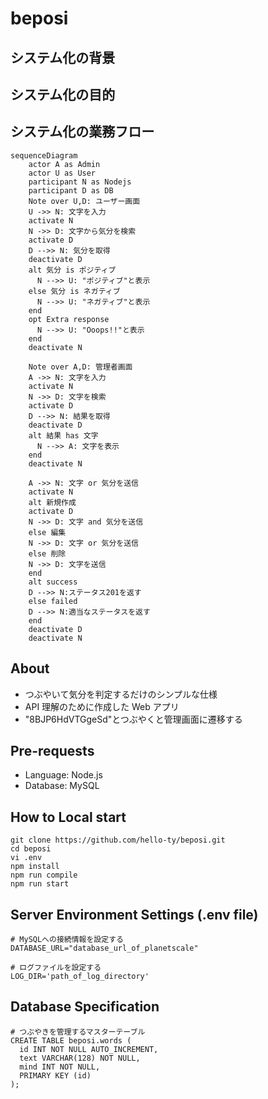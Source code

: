 # beposi

## システム化の背景

## システム化の目的

## システム化の業務フロー

```mermaid
sequenceDiagram
    actor A as Admin
    actor U as User
    participant N as Nodejs
    participant D as DB
    Note over U,D: ユーザー画面
    U ->> N: 文字を入力
    activate N
    N ->> D: 文字から気分を検索
    activate D
    D -->> N: 気分を取得
    deactivate D
    alt 気分 is ポジティブ
      N -->> U: "ポジティブ"と表示
    else 気分 is ネガティブ
      N -->> U: "ネガティブ"と表示
    end
    opt Extra response
      N -->> U: "Ooops!!"と表示
    end
    deactivate N

    Note over A,D: 管理者画面
    A ->> N: 文字を入力
    activate N
    N ->> D: 文字を検索
    activate D
    D -->> N: 結果を取得
    deactivate D
    alt 結果 has 文字
      N -->> A: 文字を表示
    end
    deactivate N

    A ->> N: 文字 or 気分を送信
    activate N
    alt 新規作成
    activate D
    N ->> D: 文字 and 気分を送信
    else 編集
    N ->> D: 文字 or 気分を送信
    else 削除
    N ->> D: 文字を送信
    end
    alt success
    D -->> N:ステータス201を返す
    else failed
    D -->> N:適当なステータスを返す
    end
    deactivate D
    deactivate N
```

## About

- つぶやいて気分を判定するだけのシンプルな仕様
- API 理解のために作成した Web アプリ
- "8BJP6HdVTGgeSd"とつぶやくと管理画面に遷移する

## Pre-requests

- Language: Node.js
- Database: MySQL

## How to Local start

```
git clone https://github.com/hello-ty/beposi.git
cd beposi
vi .env
npm install
npm run compile
npm run start
```

## Server Environment Settings (.env file)

```
# MySQLへの接続情報を設定する
DATABASE_URL="database_url_of_planetscale"

# ログファイルを設定する
LOG_DIR='path_of_log_directory'
```

## Database Specification

```
# つぶやきを管理するマスターテーブル
CREATE TABLE beposi.words (
  id INT NOT NULL AUTO_INCREMENT,
  text VARCHAR(128) NOT NULL,
  mind INT NOT NULL,
  PRIMARY KEY (id)
);
```
